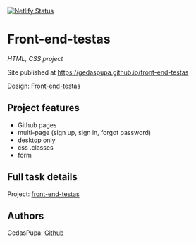[![Netlify Status](https://api.netlify.com/api/v1/badges/1882bdd4-f54e-48e0-b8c2-28988369217c/deploy-status)](https://app.netlify.com/sites/front-end-testas/deploys)


# Front-end-testas

_HTML, CSS project_

Site published at https://gedaspupa.github.io/front-end-testas

Design: [Front-end-testas](https://cdn.discordapp.com/attachments/850245533838868480/850246623883034644/login_screen.png)

## Project features

- Github pages
- multi-page (sign up, sign in, forgot password)
- desktop only
- css .classes
- form

## Full task details

Project: [front-end-testas](https://github.com/GedasPupa/front-end-testas/projects/1)

## Authors

GedasPupa: [Github](https://github.com/GedasPupa)
